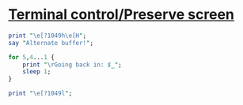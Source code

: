 [1]: https://rosettacode.org/wiki/Terminal_control/Preserve_screen

# [Terminal control/Preserve screen][1]



```perl
print "\e[?1049h\e[H";
say "Alternate buffer!";

for 5,4...1 {
    print "\rGoing back in: $_";
    sleep 1;
}

print "\e[?1049l";
```
